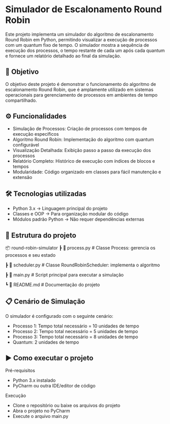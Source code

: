 # Simulador de Escalonamento Round Robin
Este projeto implementa um simulador do algoritmo de escalonamento Round Robin em Python, permitindo visualizar a execução de processos com um quantum fixo de tempo. O simulador mostra a sequência de execução dos processos, o tempo restante de cada um após cada quantum e fornece um relatório detalhado ao final da simulação.

## 🎯 Objetivo
O objetivo deste projeto é demonstrar o funcionamento do algoritmo de escalonamento Round Robin, que é amplamente utilizado em sistemas operacionais para gerenciamento de processos em ambientes de tempo compartilhado.

## ⚙️ Funcionalidades
- Simulação de Processos: Criação de processos com tempos de execução específicos
- Algoritmo Round Robin: Implementação do algoritmo com quantum configurável
- Visualização Detalhada: Exibição passo a passo da execução dos processos
- Relatório Completo: Histórico de execução com índices de blocos e tempos
- Modularidade: Código organizado em classes para fácil manutenção e extensão

## 🛠️ Tecnologias utilizadas
- Python 3.x → Linguagem principal do projeto
- Classes e OOP → Para organização modular do código
- Módulos padrão Python → Não requer dependências externas

## 📂 Estrutura do projeto

📦 round-robin-simulator
 ┣ 📜 process.py         # Classe Process: gerencia os processos e seu estado
 
 ┣ 📜 scheduler.py       # Classe RoundRobinScheduler: implementa o algoritmo
 
 ┣ 📜 main.py            # Script principal para executar a simulação
 
 ┗ 📜 README.md          # Documentação do projeto

## 📋 Cenário de Simulação
O simulador é configurado com o seguinte cenário:
- Processo 1: Tempo total necessário = 10 unidades de tempo
- Processo 2: Tempo total necessário = 5 unidades de tempo
- Processo 3: Tempo total necessário = 8 unidades de tempo
- Quantum: 2 unidades de tempo

## ▶️ Como executar o projeto
Pré-requisitos
- Python 3.x instalado
- PyCharm ou outra IDE/editor de código

Execução
- Clone o repositório ou baixe os arquivos do projeto
- Abra o projeto no PyCharm
- Execute o arquivo main.py

